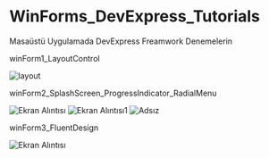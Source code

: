 # WinForms_DevExpress_Tutorials
 Masaüstü Uygulamada DevExpress Freamwork Denemelerin
 
 winForm1_LayoutControl
 
![layout](https://user-images.githubusercontent.com/56175888/137285401-d9eca91e-6045-43bb-ad48-66c2eab833c6.PNG)

winForm2_SplashScreen_ProgressIndicator_RadialMenu

![Ekran Alıntısı](https://user-images.githubusercontent.com/56175888/137313615-b4efb9a1-db5b-418f-8987-7b643f68f3c7.PNG)
![Ekran Alıntısı1](https://user-images.githubusercontent.com/56175888/137313621-f9969cf4-1e79-4c44-958c-7d085f133647.PNG)
![Adsız](https://user-images.githubusercontent.com/56175888/137313628-6b9c1bb2-ec30-409e-99ae-a45792e47a2b.png)

winForm3_FluentDesign

![Ekran Alıntısı](https://user-images.githubusercontent.com/56175888/137324416-91e0d7af-9681-464e-a123-d2476f03c695.PNG)
